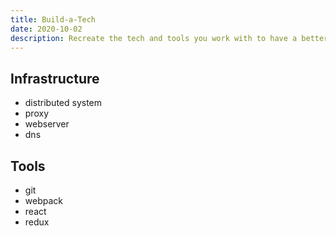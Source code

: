 ```yaml
---
title: Build-a-Tech
date: 2020-10-02
description: Recreate the tech and tools you work with to have a better understanding of how they work
---
```


## Infrastructure

- distributed system
- proxy
- webserver
- dns

## Tools

- git
- webpack
- react
- redux
